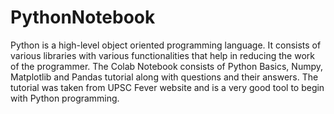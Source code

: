 # PythonNotebook
Python is a high-level object oriented programming language. It consists of various libraries with various functionalities that help in reducing the work of the programmer. The Colab Notebook consists of Python Basics, Numpy, Matplotlib and Pandas tutorial along with questions and their answers. The tutorial was taken from UPSC Fever website and is a very good tool to begin with Python programming.
